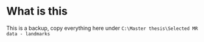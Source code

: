 # What is this

This is a backup, copy everything here under `C:\Master thesis\Selected MR data - landmarks`